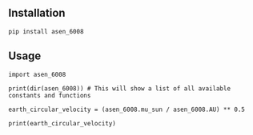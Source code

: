 ## Installation

```
pip install asen_6008
```


## Usage

```
import asen_6008

print(dir(asen_6008)) # This will show a list of all available constants and functions

earth_circular_velocity = (asen_6008.mu_sun / asen_6008.AU) ** 0.5

print(earth_circular_velocity)
```
